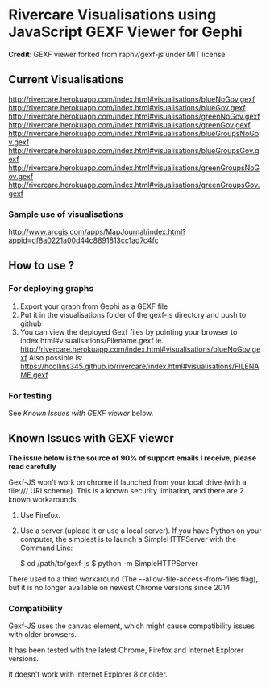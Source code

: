 # Rivercare Visualisations using JavaScript GEXF Viewer for Gephi #

**Credit**: GEXF viewer forked from raphv/gexf-js under MIT license


## Current Visualisations
http://rivercare.herokuapp.com/index.html#visualisations/blueNoGov.gexf
http://rivercare.herokuapp.com/index.html#visualisations/blueGov.gexf
http://rivercare.herokuapp.com/index.html#visualisations/greenNoGov.gexf
http://rivercare.herokuapp.com/index.html#visualisations/greenGov.gexf
http://rivercare.herokuapp.com/index.html#visualisations/blueGroupsNoGov.gexf
http://rivercare.herokuapp.com/index.html#visualisations/blueGroupsGov.gexf
http://rivercare.herokuapp.com/index.html#visualisations/greenGroupsNoGov.gexf
http://rivercare.herokuapp.com/index.html#visualisations/greenGroupsGov.gexf

### Sample use of visualisations

http://www.arcgis.com/apps/MapJournal/index.html?appid=df8a0221a00d44c8891813cc1ad7c4fc

## How to use ?

### For deploying graphs

1. Export your graph from Gephi as a GEXF file
2. Put it in the visualisations folder of the gexf-js directory and push to github
3. You can view the deployed Gexf files by pointing your browser to index.html#visualisations/Filename.gexf
    ie. http://rivercare.herokuapp.com/index.html#visualisations/blueNoGov.gexf
   Also possible is:
   https://hcollins345.github.io/rivercare/index.html#visualisations/FILENAME.gexf

### For testing

See *Known Issues with GEXF viewer* below.

## Known Issues with GEXF viewer

**The issue below is the source of 90% of support emails I receive, please read carefully**

Gexf-JS won't work on chrome if launched from your local drive (with a file:/// URI scheme).
This is a known security limitation, and there are 2 known workarounds:

1. Use Firefox.
2. Use a server (upload it or use a local server). If you have Python on your computer, the simplest is to launch a SimpleHTTPServer with the Command Line:

    $ cd /path/to/gexf-js
    $ python -m SimpleHTTPServer

There used to a third workaround (The --allow-file-access-from-files flag), but it is no longer available on newest Chrome versions since 2014.

### Compatibility

Gexf-JS uses the canvas element, which might cause compatibility issues with older browsers.

It has been tested with the latest Chrome, Firefox and Internet Explorer versions.

It doesn't work with Internet Explorer 8 or older.
